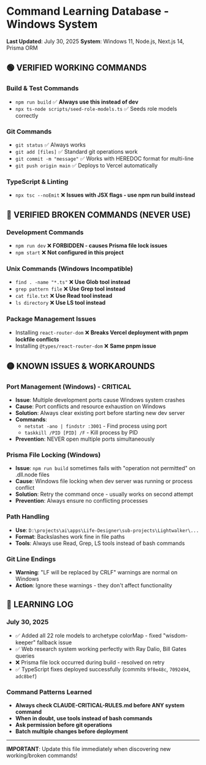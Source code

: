 # Command Learning Database - Windows System

**Last Updated**: July 30, 2025
**System**: Windows 11, Node.js, Next.js 14, Prisma ORM

## 🟢 VERIFIED WORKING COMMANDS

### Build & Test Commands
- `npm run build` ✅ **Always use this instead of dev**
- `npx ts-node scripts/seed-role-models.ts` ✅ Seeds role models correctly

### Git Commands  
- `git status` ✅ Always works
- `git add [files]` ✅ Standard git operations work
- `git commit -m "message"` ✅ Works with HEREDOC format for multi-line
- `git push origin main` ✅ Deploys to Vercel automatically

### TypeScript & Linting
- `npx tsc --noEmit` ❌ **Issues with JSX flags - use npm run build instead**

## 🔴 VERIFIED BROKEN COMMANDS (NEVER USE)

### Development Commands
- `npm run dev` ❌ **FORBIDDEN - causes Prisma file lock issues**
- `npm start` ❌ **Not configured in this project**

### Unix Commands (Windows Incompatible)
- `find . -name "*.ts"` ❌ **Use Glob tool instead**
- `grep pattern file` ❌ **Use Grep tool instead** 
- `cat file.txt` ❌ **Use Read tool instead**
- `ls directory` ❌ **Use LS tool instead**

### Package Management Issues
- Installing `react-router-dom` ❌ **Breaks Vercel deployment with pnpm lockfile conflicts**
- Installing `@types/react-router-dom` ❌ **Same pnpm issue**

## 🟡 KNOWN ISSUES & WORKAROUNDS

### Port Management (Windows) - CRITICAL
- **Issue**: Multiple development ports cause Windows system crashes
- **Cause**: Port conflicts and resource exhaustion on Windows
- **Solution**: Always clear existing port before starting new dev server
- **Commands**: 
  - `netstat -ano | findstr :3001` - Find process using port
  - `taskkill /PID [PID] /F` - Kill process by PID
- **Prevention**: NEVER open multiple ports simultaneously

### Prisma File Locking (Windows)
- **Issue**: `npm run build` sometimes fails with "operation not permitted" on .dll.node files
- **Cause**: Windows file locking when dev server was running or process conflict
- **Solution**: Retry the command once - usually works on second attempt
- **Prevention**: Always ensure no conflicting processes

### Path Handling
- **Use**: `D:\projects\ai\apps\Life-Designer\sub-projects\Lightwalker\...`
- **Format**: Backslashes work fine in file paths
- **Tools**: Always use Read, Grep, LS tools instead of bash commands

### Git Line Endings
- **Warning**: "LF will be replaced by CRLF" warnings are normal on Windows
- **Action**: Ignore these warnings - they don't affect functionality

## 📝 LEARNING LOG

### July 30, 2025
- ✅ Added all 22 role models to archetype colorMap - fixed "wisdom-keeper" fallback issue
- ✅ Web research system working perfectly with Ray Dalio, Bill Gates queries
- ❌ Prisma file lock occurred during build - resolved on retry
- ✅ TypeScript fixes deployed successfully (commits `9f0e48c`, `7092494`, `adc8bef`)

### Command Patterns Learned
- **Always check CLAUDE-CRITICAL-RULES.md before ANY system command**
- **When in doubt, use tools instead of bash commands**
- **Ask permission before git operations**
- **Batch multiple changes before deployment**

---
**IMPORTANT**: Update this file immediately when discovering new working/broken commands!